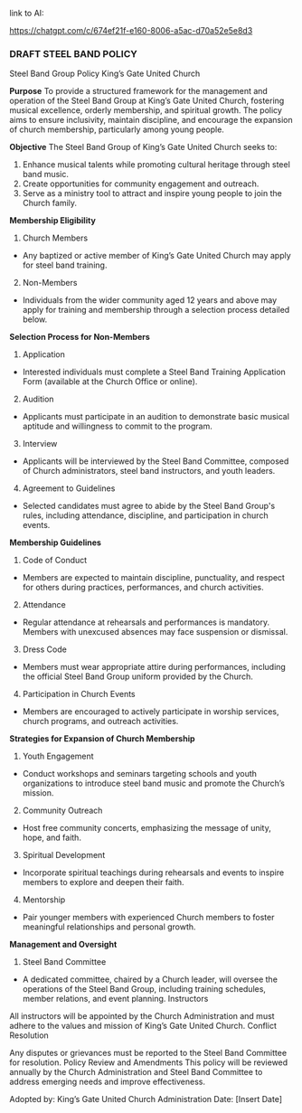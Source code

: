link to AI:

https://chatgpt.com/c/674ef21f-e160-8006-a5ac-d70a52e5e8d3

### DRAFT STEEL BAND POLICY

Steel Band Group Policy
King’s Gate United Church

**Purpose**
To provide a structured framework for the management and operation of the Steel Band Group at King’s Gate United Church, fostering musical excellence, orderly membership, and spiritual growth. The policy aims to ensure inclusivity, maintain discipline, and encourage the expansion of church membership, particularly among young people.

**Objective**
The Steel Band Group of King’s Gate United Church seeks to:

1. Enhance musical talents while promoting cultural heritage through steel band music.
2. Create opportunities for community engagement and outreach.
3. Serve as a ministry tool to attract and inspire young people to join the Church family.

**Membership Eligibility**
1. Church Members

- Any baptized or active member of King’s Gate United Church may apply for steel band training.

2. Non-Members

- Individuals from the wider community aged 12 years and above may apply for training and membership through a selection process detailed below.

**Selection Process for Non-Members**

1. Application

- Interested individuals must complete a Steel Band Training Application Form (available at the Church Office or online).

2. Audition

- Applicants must participate in an audition to demonstrate basic musical aptitude and willingness to commit to the program.

3. Interview

- Applicants will be interviewed by the Steel Band Committee, composed of Church administrators, steel band instructors, and youth leaders.

4. Agreement to Guidelines

- Selected candidates must agree to abide by the Steel Band Group's rules, including attendance, discipline, and participation in church events.

**Membership Guidelines**

1. Code of Conduct

- Members are expected to maintain discipline, punctuality, and respect for others during practices, performances, and church activities.

2. Attendance

- Regular attendance at rehearsals and performances is mandatory. Members with unexcused absences may face suspension or dismissal.

3. Dress Code

- Members must wear appropriate attire during performances, including the official Steel Band Group uniform provided by the Church.

4. Participation in Church Events

- Members are encouraged to actively participate in worship services, church programs, and outreach activities.

**Strategies for Expansion of Church Membership**

1. Youth Engagement

- Conduct workshops and seminars targeting schools and youth organizations to introduce steel band music and promote the Church’s mission.

2. Community Outreach

- Host free community concerts, emphasizing the message of unity, hope, and faith.

3. Spiritual Development

- Incorporate spiritual teachings during rehearsals and events to inspire members to explore and deepen their faith.

4. Mentorship

- Pair younger members with experienced Church members to foster meaningful relationships and personal growth.

**Management and Oversight**

1. Steel Band Committee

- A dedicated committee, chaired by a Church leader, will oversee the operations of the Steel Band Group, including training schedules, member relations, and event planning.
Instructors

All instructors will be appointed by the Church Administration and must adhere to the values and mission of King’s Gate United Church.
Conflict Resolution

Any disputes or grievances must be reported to the Steel Band Committee for resolution.
Policy Review and Amendments
This policy will be reviewed annually by the Church Administration and Steel Band Committee to address emerging needs and improve effectiveness.

Adopted by:
King’s Gate United Church Administration
Date: [Insert Date]


